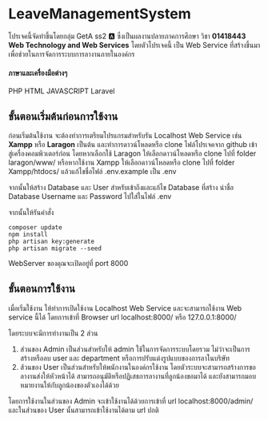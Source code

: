# LeaveManagementSystem

โปรเจคนี้จัดทำขึ้นโดยกลุ่ม GetA ss2 :a: ซึ่งเป็นผลงานปลายภาคการศึกษา วิชา **01418443 Web Technology and Web Services**
โดยตัวโปรเจคนี้ เป็น Web Service ที่สร้างขึ้นมาเพื่อช่วยในการจัดการระบบการลางานภายในองค์กร

#### ภาษาและเครื่องมือต่างๆ
PHP HTML JAVASCRIPT Laravel

## ขั้นตอนเริ่มต้นก่อนการใช้งาน

ก่อนเริ่มต้นใช้งาน จะต้องทำการเตรียมโปรแกรมสำหรับรัน Localhost Web Service เช่น **Xampp** หรือ **Laragon** เป็นต้น และทำการดาวน์โหลดหรือ clone ไฟล์โปรเจคจาก github เข้าสู่เครื่องคอมพิวเตอร์ก่อน โดยหากเลือกใช้ Laragon ให้เลือกดาวน์โหลดหรือ clone ไปที่ folder laragon/www/ หรือหากใช้งาน Xampp ให้เลือกดาวน์โหลดหรือ clone ไปที่ folder Xampp/htdocs/ แล้วแก้ไขชื่อไฟล์ .env.example เป็น .env

จากนั้นให้สร้าง Database และ User สำหรับเข้าถึงและแก้ไข Database ที่สร้าง นำชื่อ Database Username และ Password ไปใส่ในไฟล์ .env

จากนั้นให้รันคำสั่ง
```
composer update
npm install
php artisan key:generate
php artisan migrate --seed
```

WebServer ของคุณจะเปิดอยู่ที่ port 8000

## ขั้นตอนการใช้งาน

เมื่อเริ่มใช้งาน ให้ทำการเปิดใช้งาน Localhost Web Service และจะสามารถใช้งาน Web service นี้ได้ โดยการเข้าที่ Browser url localhost:8000/ หรือ 127.0.0.1:8000/

โดยระบบจะมีการทำงานเป็น 2 ส่วน
1. ส่วนของ Admin
  เป็นส่วนสำหรับให้ admin ใช้ในการจัดการระบบโดยรวม ไม่ว่าจะเป็นการสร้างหรือลบ user และ department หรือการปรับแต่งรูปแบบของการลาในบริษัท
2. ส้วนของ User
  เป็นส่วนสำหรับให้พนักงานในองค์กรใช้งาน โดยตัวระบบจะสามารถสร้างการขอลางานส่งให้หัวหน้าได้ สามารถอนุมัติหรือปฏิเสธการลางานที่ลูกน้องขอมาได้ และยังสามารถมอบหมายงานให้กับลูกน้องของตัวเองได้ด้วย

โดยการใช้งานในส่วนของ Admin จะเข้าใช้งานได้ด้วยการเข้าที่ url localhost:8000/admin/ และในส่วนของ User นั้นสามารถเข้าใช้งานได้ตาม url ปกติ
